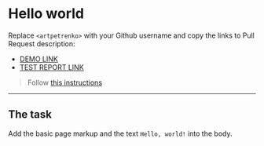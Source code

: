 # Hello world
Replace `<artpetrenko>` with your Github username and copy the links to Pull Request description:
- [DEMO LINK](https://<artpetrenko>.github.io/layout_hello-world/)
- [TEST REPORT LINK](https://<artpetrenko>.github.io/layout_hello-world/report/html_report/)

> Follow [this instructions](https://mate-academy.github.io/layout_task-guideline/#how-to-solve-the-layout-tasks-on-github)
___

## The task
Add the basic page markup and the text `Hello, world!` into the body.
